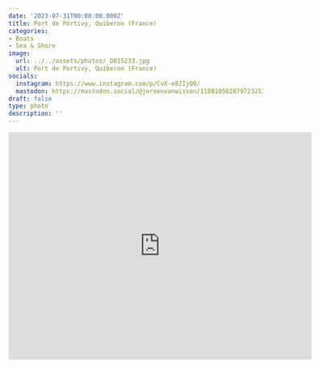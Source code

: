 ```yaml
---
date: '2023-07-31T00:00:00.000Z'
title: Port de Portivy, Quiberon (France)
categories:
- Boats
- Sea & Shore
image:
  url: ../../assets/photos/_D015233.jpg
  alt: Port de Portivy, Quiberon (France)
socials:
  instagram: https://www.instagram.com/p/CvX-e82IjQ0/
  mastodon: https://mastodon.social/@jeroenvanwissen/110810502879723253
draft: false
type: photo
description: ''
---
```

<iframe src="https://www.google.com/maps/embed?pb=!1m18!1m12!1m3!1d2693.9350658354506!2d-3.148839884372146!3d47.530127179179715!2m3!1f0!2f0!3f0!3m2!1i1024!2i768!4f13.1!3m3!1m2!1s0x4810719894c4fe0d%3A0x7a214ed8aa829541!2sPort%20de%20Portivy!5e0!3m2!1snl!2snl!4v1690832778337!5m2!1snl!2snl" width="600" height="450" style="border:0;" allowfullscreen="" loading="lazy" referrerpolicy="no-referrer-when-downgrade"></iframe>
